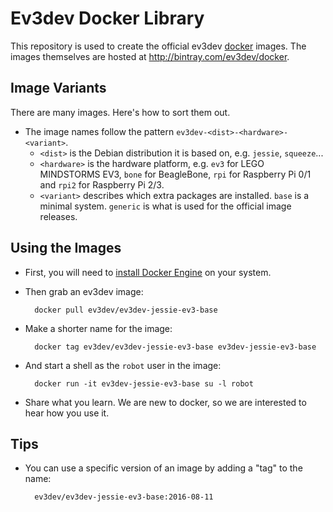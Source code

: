 Ev3dev Docker Library
=====================

This repository is used to create the official ev3dev [docker] images.
The images themselves are hosted at http://bintray.com/ev3dev/docker.

[docker]: https://www.docker.com


Image Variants
--------------

There are many images. Here's how to sort them out.

* The image names follow the pattern `ev3dev-<dist>-<hardware>-<variant>`.
    * `<dist>` is the Debian distribution it is based on, e.g. `jessie`, `squeeze`...
    * `<hardware>` is the hardware platform, e.g. `ev3` for LEGO MINDSTORMS EV3,
      `bone` for BeagleBone, `rpi` for Raspberry Pi 0/1 and `rpi2` for Raspberry
      Pi 2/3.
    * `<variant>` describes which extra packages are installed. `base` is a minimal
    system. `generic` is what is used for the official image releases.


Using the Images
----------------

* First, you will need to [install Docker Engine] on your system.
* Then grab an ev3dev image:

        docker pull ev3dev/ev3dev-jessie-ev3-base

* Make a shorter name for the image:

        docker tag ev3dev/ev3dev-jessie-ev3-base ev3dev-jessie-ev3-base

* And start a shell as the `robot` user in the image:

        docker run -it ev3dev-jessie-ev3-base su -l robot

* Share what you learn. We are new to docker, so we are interested to hear how
  you use it.

[install Docker Engine]: https://docs.docker.com/engine/installation/

Tips
----

* You can use a specific version of an image by adding a "tag" to the name:

        ev3dev/ev3dev-jessie-ev3-base:2016-08-11
